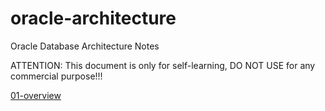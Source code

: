 # oracle-architecture

Oracle Database Architecture Notes

ATTENTION: This document is only for self-learning, DO NOT USE for any commercial purpose!!!

[01-overview](01-overview.md)